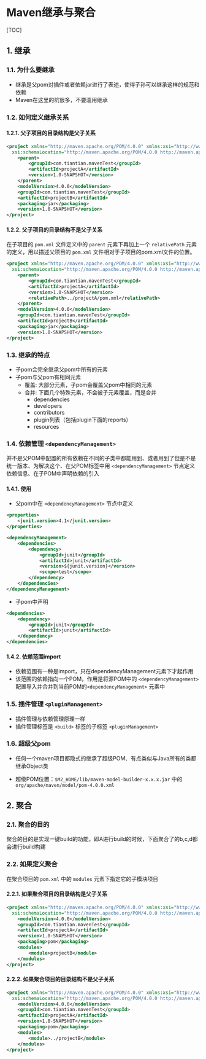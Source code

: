 # Maven继承与聚合

[TOC]

## 1. 继承

### 1.1. 为什么要继承

- 继承是父pom对插件或者依赖jar进行了表述，使得子孙可以继承这样的规范和依赖
- Maven在这里的坑很多，不要滥用继承

### 1.2. 如何定义继承关系

#### 1.2.1. 父子项目的目录结构是父子关系

```xml
<project xmlns="http://maven.apache.org/POM/4.0.0" xmlns:xsi="http://www.w3.org/2001/XMLSchema-instance"  
  xsi:schemaLocation="http://maven.apache.org/POM/4.0.0 http://maven.apache.org/maven-v4_0_0.xsd">  
    <parent>  
        <groupId>com.tiantian.mavenTest</groupId>  
        <artifactId>projectA</artifactId>  
        <version>1.0-SNAPSHOT</version>  
    </parent>  
    <modelVersion>4.0.0</modelVersion>  
    <groupId>com.tiantian.mavenTest</groupId>  
    <artifactId>projectB</artifactId>  
    <packaging>jar</packaging>  
    <version>1.0-SNAPSHOT</version>  
</project>
```

#### 1.2.2. 父子项目的目录结构不是父子关系

在子项目的 `pom.xml` 文件定义中的 `parent` 元素下再加上一个 `relativePath` 元素的定义，用以描述父项目的 `pom.xml` 文件相对于子项目的pom.xml文件的位置。

```xml
<project xmlns="http://maven.apache.org/POM/4.0.0" xmlns:xsi="http://www.w3.org/2001/XMLSchema-instance"  
  xsi:schemaLocation="http://maven.apache.org/POM/4.0.0 http://maven.apache.org/maven-v4_0_0.xsd">  
    <parent>  
        <groupId>com.tiantian.mavenTest</groupId>  
        <artifactId>projectA</artifactId>  
        <version>1.0-SNAPSHOT</version>  
        <relativePath>../projectA/pom.xml</relativePath>  
    </parent>  
    <modelVersion>4.0.0</modelVersion>  
    <groupId>com.tiantian.mavenTest</groupId>  
    <artifactId>projectB</artifactId>  
    <packaging>jar</packaging>  
    <version>1.0-SNAPSHOT</version>  
</project>
```

### 1.3. 继承的特点

- 子pom会完全继承父pom中所有的元素
- 子pom与父pom有相同元素
  - 覆盖: 大部分元素，子pom会覆盖父pom中相同的元素
  - 合并: 下面几个特殊元素，不会被子元素覆盖，而是合并
    - dependencies
    - developers
    - contributors
    - plugin列表（包括plugin下面的reports）
    - resources

### 1.4. 依赖管理 `<dependencyManagement>`

并不是父POM中配置的所有依赖在不同的子类中都能用到、或者用到了但是不是统一版本、为解决这个、在父POM标签中用 `<dependencyManagement>` 节点定义依赖信息、在子POM中声明依赖的引入

#### 1.4.1. 使用

- 父pom中在 `<dependencyManagement>` 节点中定义

```xml
<properties>
    <junit.version>4.1</junit.version>
</properties>

<dependencyManagement>
    <dependencies>
        <dependency>
            <groupId>junit</groupId>
            <artifactId>junit</artifactId>
            <version>${junit.version}</version>
            <scope>test</scope>
        </dependency>
    </dependencies>
</dependencyManagement>
```

- 子pom中声明

```xml
<dependencies>
    <dependency>
        <groupId>junit</groupId>
        <artifactId>junit</artifactId>
    </dependency>
</dependencies>
```

#### 1.4.2. 依赖范围import

- 依赖范围有一种是import，只在dependencyManagement元素下才起作用
- 该范围的依赖指向一个POM，作用是将源POM中的 `<dependencyManagement>` 配置导入并合并到当前POM的`<dependencyManagement>` 元素中

### 1.5. 插件管理 `<pluginManagement>`

- 插件管理与依赖管理原理一样
- 插件管理标签是 `<build>` 标签的子标签 `<pluginManagement>`

### 1.6. 超级父pom

- 任何一个maven项目都隐式的继承了超级POM、有点类似与Java所有的类都继承Object类

- 超级POM位置：`$M2_HOME/lib/maven-model-builder-x.x.x.jar` 中的 `org/apache/maven/model/pom-4.0.0.xml`

## 2. 聚合

### 2.1. 聚合的目的

聚合的目的是实现一键build的功能，即A进行build的时候，下面聚合了的b,c,d都会进行build构建

### 2.2. 如果定义聚合

在聚合项目的 `pom.xml` 中的 `modules` 元素下指定它的子模块项目

#### 2.2.1. 如果聚合项目的目录结构是父子关系

```xml
<project xmlns="http://maven.apache.org/POM/4.0.0" xmlns:xsi="http://www.w3.org/2001/XMLSchema-instance"  
  xsi:schemaLocation="http://maven.apache.org/POM/4.0.0 http://maven.apache.org/xsd/maven-4.0.0.xsd">  
    <modelVersion>4.0.0</modelVersion>  
    <groupId>com.tiantian.mavenTest</groupId>  
    <artifactId>projectA</artifactId>  
    <version>1.0-SNAPSHOT</version>  
    <packaging>pom</packaging>  
    <modules>  
        <module>projectB</module>  
    </modules>  
</project>
```

#### 2.2.2. 如果聚合项目的目录结构不是父子关系

```xml
<project xmlns="http://maven.apache.org/POM/4.0.0" xmlns:xsi="http://www.w3.org/2001/XMLSchema-instance"  
  xsi:schemaLocation="http://maven.apache.org/POM/4.0.0 http://maven.apache.org/xsd/maven-4.0.0.xsd">  
    <modelVersion>4.0.0</modelVersion>  
    <groupId>com.tiantian.mavenTest</groupId>  
    <artifactId>projectA</artifactId>  
    <version>1.0-SNAPSHOT</version>  
    <packaging>pom</packaging>  
    <modules>  
        <module>../projectB</module>  
    </modules>  
</project>
```
